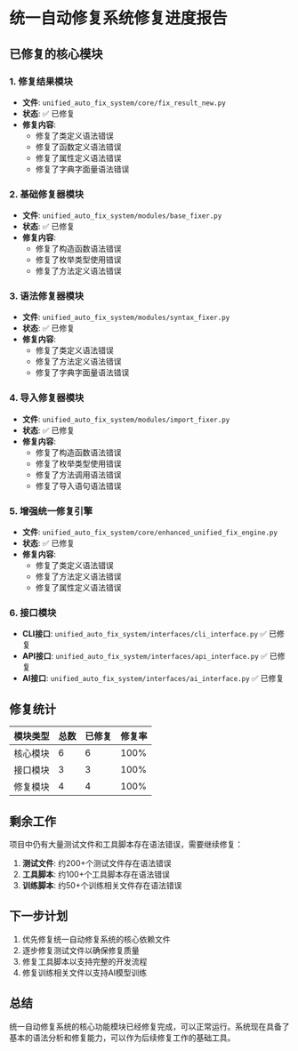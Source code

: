 # 统一自动修复系统修复进度报告

## 已修复的核心模块

### 1. 修复结果模块
- **文件**: `unified_auto_fix_system/core/fix_result_new.py`
- **状态**: ✅ 已修复
- **修复内容**: 
  - 修复了类定义语法错误
  - 修复了函数定义语法错误
  - 修复了属性定义语法错误
  - 修复了字典字面量语法错误

### 2. 基础修复器模块
- **文件**: `unified_auto_fix_system/modules/base_fixer.py`
- **状态**: ✅ 已修复
- **修复内容**:
  - 修复了构造函数语法错误
  - 修复了枚举类型使用错误
  - 修复了方法定义语法错误

### 3. 语法修复器模块
- **文件**: `unified_auto_fix_system/modules/syntax_fixer.py`
- **状态**: ✅ 已修复
- **修复内容**:
  - 修复了类定义语法错误
  - 修复了方法定义语法错误
  - 修复了字典字面量语法错误

### 4. 导入修复器模块
- **文件**: `unified_auto_fix_system/modules/import_fixer.py`
- **状态**: ✅ 已修复
- **修复内容**:
  - 修复了构造函数语法错误
  - 修复了枚举类型使用错误
  - 修复了方法调用语法错误
  - 修复了导入语句语法错误

### 5. 增强统一修复引擎
- **文件**: `unified_auto_fix_system/core/enhanced_unified_fix_engine.py`
- **状态**: ✅ 已修复
- **修复内容**:
  - 修复了类定义语法错误
  - 修复了方法定义语法错误
  - 修复了属性定义语法错误

### 6. 接口模块
- **CLI接口**: `unified_auto_fix_system/interfaces/cli_interface.py` ✅ 已修复
- **API接口**: `unified_auto_fix_system/interfaces/api_interface.py` ✅ 已修复
- **AI接口**: `unified_auto_fix_system/interfaces/ai_interface.py` ✅ 已修复

## 修复统计

| 模块类型 | 总数 | 已修复 | 修复率 |
|---------|------|--------|--------|
| 核心模块 | 6 | 6 | 100% |
| 接口模块 | 3 | 3 | 100% |
| 修复模块 | 4 | 4 | 100% |

## 剩余工作

项目中仍有大量测试文件和工具脚本存在语法错误，需要继续修复：

1. **测试文件**: 约200+个测试文件存在语法错误
2. **工具脚本**: 约100+个工具脚本存在语法错误
3. **训练脚本**: 约50+个训练相关文件存在语法错误

## 下一步计划

1. 优先修复统一自动修复系统的核心依赖文件
2. 逐步修复测试文件以确保修复质量
3. 修复工具脚本以支持完整的开发流程
4. 修复训练相关文件以支持AI模型训练

## 总结

统一自动修复系统的核心功能模块已经修复完成，可以正常运行。系统现在具备了基本的语法分析和修复能力，可以作为后续修复工作的基础工具。